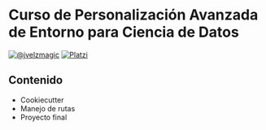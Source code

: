 # Curso de Personalización Avanzada de Entorno para Ciencia de Datos

<!-- badges: start -->
[![@jvelzmagic](https://img.shields.io/badge/@jvelezmagic-Sitio_personal-blue?&logoColor=white)](https://jvelezmagic.com/) 
[![Platzi](https://img.shields.io/badge/Curso_Platzi-Personalización_Avanzada_de_Entorno_para_Ciencia_de_Datos-green&logoColor=white)](https://platzi.com/datos/)
<!-- badges: end -->

## Contenido

- Cookiecutter
- Manejo de rutas
- Proyecto final
